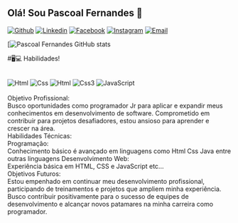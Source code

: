 ## Olá! Sou Pascoal Fernandes 👾

[![Github](https://img.shields.io/badge/GitHub-100000?style=for-the-badge&logo=github&logoColor=white)](https://github.com/Lost-Fernandes/Lost-Fernandes/)
[![Linkedin](https://img.shields.io/badge/LinkedIn-0077B5?style=for-the-badge&logo=linkedin&logoColor=white)](https://www.linkedin.com/in/pascoal-fernandes-fernandes-521964151/)
[![Facebook](https://img.shields.io/badge/Facebook-1877F2?style=for-the-badge&logo=facebook&logoColor=white)](https://www.facebook.com/Andreiamae4385/)
[![Instagram](https://img.shields.io/badge/Instagram-E4405F?style=for-the-badge&logo=instagram&logoColor=white)](https://www.instagram.com/pascoalfernandescosta/)
[![Email](https://img.shields.io/badge/Gmail-D14836?style=for-the-badge&logo=gmail&logoColor=white)](fernandes.artex18@gmail.com)

[![Pascoal Fernandes GitHub stats](https://github-readme-stats.vercel.app/api?username=pascoalfernandes&show_icons=true&theme=dracula)

#🖥️💻 Habilidades!


<div style="display: ínline_block"><br>
<img align= "center"alt="Html" src="https://img.shields.io/badge/HTML-239120?style=for-the-badge&logo=html5&logoColor=white"/>
<img align= "center"alt="Css" src="https://img.shields.io/badge/CSS-239120?&style=for-the-badge&logo=css3&logoColor=white"/>
<img align= "center"alt="Html" src="https://img.shields.io/badge/HTML5-E34F26?style=for-the-badge&logo=html5&logoColor=white"/>
<img align= "center"alt="Css3" src="https://img.shields.io/badge/CSS3-1572B6?style=for-the-badge&logo=css3&logoColor=white"/>
<img align= "center"alt="JavaScript" src="https://img.shields.io/badge/JavaScript-323330?style=for-the-badge&logo=javascript&logoColor=F7DF1E"/>
</div>
<br>
Objetivo Profissional:<br>
Busco oportunidades como programador Jr para aplicar e expandir meus conhecimentos em desenvolvimento de software. Comprometido em contribuir para projetos desafiadores, estou ansioso para aprender e crescer na área.
<br>
Habilidades Técnicas:
<br>
Programação: 
<br>
Conhecimento básico é avançado em linguagens como Html Css Java entre outras linguagens
Desenvolvimento Web: 
<br>
Experiência básica em HTML, CSS e JavaScript etc...
<br>
Objetivos Futuros:
<br>
Estou empenhado em continuar meu desenvolvimento profissional, participando de treinamentos e projetos que ampliem minha experiência. Busco contribuir positivamente para o sucesso de equipes de desenvolvimento e alcançar novos patamares na minha carreira como programador.





